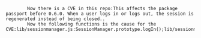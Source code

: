 
            Now there is a CVE in this repo:This affects the package passport before 0.6.0. When a user logs in or logs out, the session is regenerated instead of being closed..
            Now the following functions is the cause for the CVE:lib/sessionmanager.js:SessionManager.prototype.logIn();lib/sessionmanager.js:SessionManager.prototype.logIn();lib/sessionmanager.js:SessionManager.prototype.logOut();
            